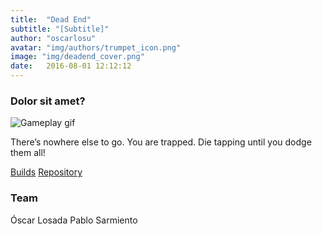 ```yaml
---
title:  "Dead End"
subtitle: "[Subtitle]"
author: "oscarlosu"
avatar: "img/authors/trumpet_icon.png"
image: "img/deadend_cover.png"
date:   2016-08-01 12:12:12
---
```


### Dolor sit amet?

![Gameplay gif](img/deadend_gif.gif)

There’s nowhere else to go. You are trapped. Die tapping until you dodge them all!


[Builds](https://cebollinos.itch.io/deadend)
[Repository](https://github.com/cebollinos11/deadend)

### Team

Óscar Losada
Pablo Sarmiento
